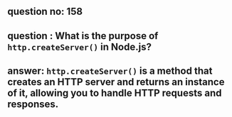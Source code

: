 
      
## question no: 158

## question : What is the purpose of `http.createServer()` in Node.js?

## answer: `http.createServer()` is a method that creates an HTTP server and returns an instance of it, allowing you to handle HTTP requests and responses.
      